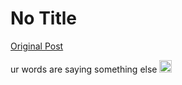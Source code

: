 # No Title

[Original Post](https://discourse.onlinedegree.iitm.ac.in/t/164277/565)

<p>ur words are saying something else <img src="https://emoji.discourse-cdn.com/google/slight_smile.png?v=12" title=":slight_smile:" class="emoji" alt=":slight_smile:" loading="lazy" width="20" height="20"></p>